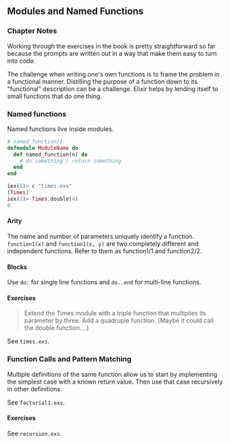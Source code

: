 ## Modules and Named Functions

### Chapter Notes

Working through the exercises in the book is pretty straightforward so far because the prompts are written out in a way that make them easy to turn into code.

The challenge when writing one's own functions is to frame the problem in a functional manner. Distilling the purpose of a function down to its "functional" description can be a challenge. Elixir helps by lending itself to small functions that do one thing.

### Named functions

Named functions live inside modules.

```Elixir
# named_function/1
defmodule ModuleName do
  def named_function(n) do
    # do something / return something
  end
end
```

```Elixir
iex(1)> c "times.exs"
[Times]
iex(2)> Times.double(4)
8
```

#### Arity

The name and number of parameters uniquely identify a function. `function1(x)` and `function1(x, y)` are two completely different and independent functions. Refer to them as function1/1 and function2/2.

#### Blocks

Use `do:` for single line functions and `do..end` for multi-line functions.

#### Exercises

> Extend the Times module with a triple function that multiplies its parameter by three. Add a quadruple function. (Maybe it could call the double function....)

See `times.exs`.

### Function Calls and Pattern Matching

Multiple definitions of the same function allow us to start by implementing the simplest case with a known return value. Then use that case recursively in other definitions.

See `factorial1.exs`.

#### Exercises

See `recursion.exs`.


